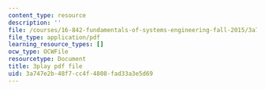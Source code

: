 ```yaml
---
content_type: resource
description: ''
file: /courses/16-842-fundamentals-of-systems-engineering-fall-2015/3a747e2b48f7cc4f4808fad33a3e5d69_b0VqqwHLqcI.pdf
file_type: application/pdf
learning_resource_types: []
ocw_type: OCWFile
resourcetype: Document
title: 3play pdf file
uid: 3a747e2b-48f7-cc4f-4808-fad33a3e5d69
---
```

